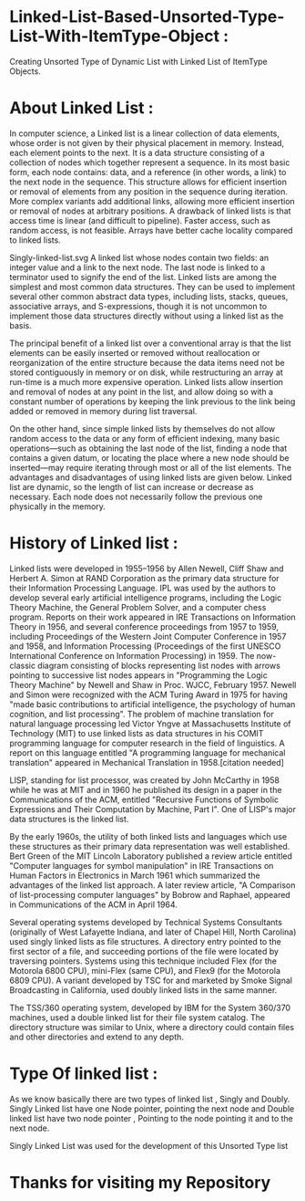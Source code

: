 # Linked-List-Based-Unsorted-Type-List-With-ItemType-Object :
Creating Unsorted Type of Dynamic List with Linked List of ItemType Objects. 
 
# About Linked List :
In computer science, a Linked list is a linear collection of data elements, whose order is not given by their physical placement in memory. Instead, each element points to the next. It is a data structure consisting of a collection of nodes which together represent a sequence. In its most basic form, each node contains: data, and a reference (in other words, a link) to the next node in the sequence. This structure allows for efficient insertion or removal of elements from any position in the sequence during iteration. More complex variants add additional links, allowing more efficient insertion or removal of nodes at arbitrary positions. A drawback of linked lists is that access time is linear (and difficult to pipeline). Faster access, such as random access, is not feasible. Arrays have better cache locality compared to linked lists.

Singly-linked-list.svg
A linked list whose nodes contain two fields: an integer value and a link to the next node. The last node is linked to a terminator used to signify the end of the list.
Linked lists are among the simplest and most common data structures. They can be used to implement several other common abstract data types, including lists, stacks, queues, associative arrays, and S-expressions, though it is not uncommon to implement those data structures directly without using a linked list as the basis.

The principal benefit of a linked list over a conventional array is that the list elements can be easily inserted or removed without reallocation or reorganization of the entire structure because the data items need not be stored contiguously in memory or on disk, while restructuring an array at run-time is a much more expensive operation. Linked lists allow insertion and removal of nodes at any point in the list, and allow doing so with a constant number of operations by keeping the link previous to the link being added or removed in memory during list traversal.

On the other hand, since simple linked lists by themselves do not allow random access to the data or any form of efficient indexing, many basic operations—such as obtaining the last node of the list, finding a node that contains a given datum, or locating the place where a new node should be inserted—may require iterating through most or all of the list elements. The advantages and disadvantages of using linked lists are given below. Linked list are dynamic, so the length of list can increase or decrease as necessary. Each node does not necessarily follow the previous one physically in the memory.

# History of Linked list :
Linked lists were developed in 1955–1956 by Allen Newell, Cliff Shaw and Herbert A. Simon at RAND Corporation as the primary data structure for their Information Processing Language. IPL was used by the authors to develop several early artificial intelligence programs, including the Logic Theory Machine, the General Problem Solver, and a computer chess program. Reports on their work appeared in IRE Transactions on Information Theory in 1956, and several conference proceedings from 1957 to 1959, including Proceedings of the Western Joint Computer Conference in 1957 and 1958, and Information Processing (Proceedings of the first UNESCO International Conference on Information Processing) in 1959. The now-classic diagram consisting of blocks representing list nodes with arrows pointing to successive list nodes appears in "Programming the Logic Theory Machine" by Newell and Shaw in Proc. WJCC, February 1957. Newell and Simon were recognized with the ACM Turing Award in 1975 for having "made basic contributions to artificial intelligence, the psychology of human cognition, and list processing". The problem of machine translation for natural language processing led Victor Yngve at Massachusetts Institute of Technology (MIT) to use linked lists as data structures in his COMIT programming language for computer research in the field of linguistics. A report on this language entitled "A programming language for mechanical translation" appeared in Mechanical Translation in 1958.[citation needed]

LISP, standing for list processor, was created by John McCarthy in 1958 while he was at MIT and in 1960 he published its design in a paper in the Communications of the ACM, entitled "Recursive Functions of Symbolic Expressions and Their Computation by Machine, Part I". One of LISP's major data structures is the linked list.

By the early 1960s, the utility of both linked lists and languages which use these structures as their primary data representation was well established. Bert Green of the MIT Lincoln Laboratory published a review article entitled "Computer languages for symbol manipulation" in IRE Transactions on Human Factors in Electronics in March 1961 which summarized the advantages of the linked list approach. A later review article, "A Comparison of list-processing computer languages" by Bobrow and Raphael, appeared in Communications of the ACM in April 1964.

Several operating systems developed by Technical Systems Consultants (originally of West Lafayette Indiana, and later of Chapel Hill, North Carolina) used singly linked lists as file structures. A directory entry pointed to the first sector of a file, and succeeding portions of the file were located by traversing pointers. Systems using this technique included Flex (for the Motorola 6800 CPU), mini-Flex (same CPU), and Flex9 (for the Motorola 6809 CPU). A variant developed by TSC for and marketed by Smoke Signal Broadcasting in California, used doubly linked lists in the same manner.

The TSS/360 operating system, developed by IBM for the System 360/370 machines, used a double linked list for their file system catalog. The directory structure was similar to Unix, where a directory could contain files and other directories and extend to any depth.

# Type Of linked list :
As we know basically there are two types of linked list , Singly and Doubly.
Singly Linked list have one Node pointer, pointing the next node and Double linked list have two node pointer , Pointing to the node pointing it and to the next node.

Singly Linked List was used for the development of this Unsorted Type list
 


# Thanks for visiting my Repository
